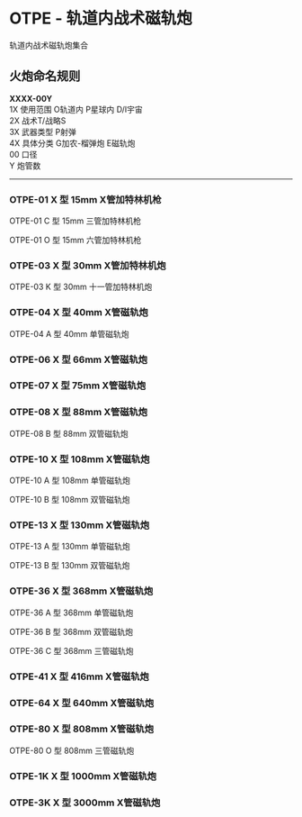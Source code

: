 # OTPE - 轨道内战术磁轨炮

轨道内战术磁轨炮集合

## 火炮命名规则

**XXXX-00Y**  
1X 使用范围 O轨道内 P星球内 D/I宇宙  
2X 战术T/战略S  
3X 武器类型 P射弹  
4X 具体分类 G加农-榴弹炮 E磁轨炮  
00 口径  
Y 炮管数  

----

### OTPE-01 X 型 15mm X管加特林机枪

OTPE-01 C 型 15mm 三管加特林机枪

OTPE-01 O 型 15mm 六管加特林机枪



### OTPE-03 X 型 30mm X管加特林机炮

OTPE-03 K 型 30mm 十一管加特林机炮



### OTPE-04 X 型 40mm X管磁轨炮

OTPE-04 A 型 40mm 单管磁轨炮



### OTPE-06 X 型 66mm X管磁轨炮



### OTPE-07 X 型 75mm X管磁轨炮



### OTPE-08 X 型 88mm X管磁轨炮 

OTPE-08 B 型 88mm 双管磁轨炮 



### OTPE-10 X 型 108mm X管磁轨炮

OTPE-10 A 型 108mm 单管磁轨炮

OTPE-10 B 型 108mm 双管磁轨炮

### OTPE-13 X 型 130mm X管磁轨炮

OTPE-13 A 型 130mm 单管磁轨炮

OTPE-13 B 型 130mm 双管磁轨炮



### OTPE-36 X 型 368mm X管磁轨炮

OTPE-36 A 型 368mm 单管磁轨炮

OTPE-36 B 型 368mm 双管磁轨炮

OTPE-36 C 型 368mm 三管磁轨炮

### OTPE-41 X 型 416mm X管磁轨炮 



### OTPE-64 X 型 640mm X管磁轨炮 



### OTPE-80 X 型 808mm X管磁轨炮

OTPE-80 O 型 808mm 三管磁轨炮

### OTPE-1K X 型 1000mm X管磁轨炮 



### OTPE-3K X 型 3000mm X管磁轨炮 

